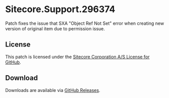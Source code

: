 # Sitecore.Support.296374
Patch fixes the issue that SXA &quot;Object Ref Not Set&quot; error when creating new version of original item due to permission issue.

## License  
This patch is licensed under the [Sitecore Corporation A/S License for GitHub](https://github.com/sitecoresupport/Sitecore.Support.296374/blob/master/LICENSE).  

## Download  
Downloads are available via [GitHub Releases](https://github.com/sitecoresupport/Sitecore.Support.296374/releases).  
